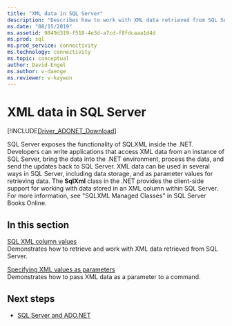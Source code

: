 ```yaml
---
title: "XML data in SQL Server"
description: "Describes how to work with XML data retrieved from SQL Server."
ms.date: "08/15/2019"
ms.assetid: 9849d319-f518-4e3d-a7cd-f8fdcaaa1d4d
ms.prod: sql
ms.prod_service: connectivity
ms.technology: connectivity
ms.topic: conceptual
author: David-Engel
ms.author: v-daenge
ms.reviewer: v-kaywon
---
```

# XML data in SQL Server

[!INCLUDE[Driver_ADONET_Download](../../../includes/driver_adonet_download.md)]

SQL Server exposes the functionality of SQLXML inside the .NET. Developers can write applications that access XML data from an instance of SQL Server, bring the data into the .NET environment, process the data, and send the updates back to SQL Server. XML data can be used in several ways in SQL Server, including data storage, and as parameter values for retrieving data. The **SqlXml** class in the .NET provides the client-side support for working with data stored in an XML column within SQL Server. For more information, see "SQLXML Managed Classes" in SQL Server Books Online.  
  
## In this section  
[SQL XML column values](sql-xml-column-values.md)  
Demonstrates how to retrieve and work with XML data retrieved from SQL Server.  
  
[Specifying XML values as parameters](specify-xml-values-parameters.md)  
Demonstrates how to pass XML data as a parameter to a command.  
  
## Next steps
- [SQL Server and ADO.NET](index.md)
